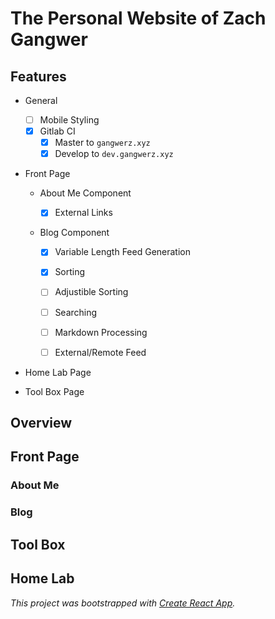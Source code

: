 # The Personal Website of Zach Gangwer

## Features

- General
  
  - [ ] Mobile Styling
  - [x] Gitlab CI
    - [x] Master to `gangwerz.xyz`
    - [x] Develop to `dev.gangwerz.xyz`

- Front Page
  
  - About Me Component
    
    - [x] External Links
  
  - Blog Component
    
    - [x] Variable Length Feed Generation
    
    - [x] Sorting
    
    - [ ] Adjustible Sorting
    
    - [ ] Searching
    
    - [ ] Markdown Processing
    
    - [ ] External/Remote Feed

- Home Lab Page

- Tool Box Page

## Overview

## Front Page

### About Me

### Blog

## Tool Box

## Home Lab

*This project was bootstrapped with [Create React App](https://github.com/facebook/create-react-app).*
